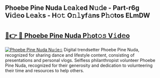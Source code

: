 ## Phoebe Pine Nuda L𝚎a𝚔ed N𝚞𝚍e - Part-r6g Vi𝚍𝚎o L𝚎a𝚔s - H𝚘𝚝 O𝚗𝚕yf𝚊ns P𝚑𝚘tos ELmDW

# <h2><a href="http://kf1r6o1.oniu.top/?m=Phoebe+Pine+Nuda">🔗👉 🔴 Phoebe Pine Nuda P𝚑ot𝚘𝚜 V𝚒d𝚎o</a></h2>

[![Phoebe Pine Nuda Nu𝚍e𝚜](https://i.imgur.com/0qMVB7G.gif)](http://kf1r6o1.oniu.top/?m=Phoebe+Pine+Nuda)
Digital trendsetter Phoebe Pine Nuda, recognized for sharing dance and lifestyle content, consisting of presentations and personal vlogs. Selfless philanthropist volunteer Phoebe Pine Nuda, recognized for their generosity and dedication to volunteering their time and resources to help others.  
